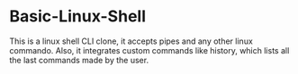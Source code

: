 # Basic-Linux-Shell

This is a linux shell CLI clone, it accepts pipes and any other linux commando. Also, it integrates custom commands like history, which lists all the last commands made by the user.
